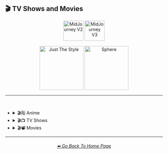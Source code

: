 <h2>🎬 TV Shows and Movies</h2>

<div align="center">

[<img src="https://github.com/willwulfken/MidJourney-Styles-and-Keywords-Reference/blob/main/Images/Repo_Parts/WEBP/Buttons/Version_Buttons/button_version_V2_inactive.webp?raw=true" alt="MidJourney V2" height="64" />](https://github.com/willwulfken/MidJourney-Styles-and-Keywords-Reference/blob/main/Pages/MJ_V2/Style_Pages/Sphere/TV_and_Movies.md)
[<img src="https://github.com/willwulfken/MidJourney-Styles-and-Keywords-Reference/blob/main/Images/Repo_Parts/WEBP/Buttons/Version_Buttons/button_version_V3_active.webp?raw=true" alt="MidJourney V3" height="64" />](https://github.com/willwulfken/MidJourney-Styles-and-Keywords-Reference/blob/main/Pages/MJ_V3/Style_Pages/Sphere/TV_and_Movies.md)

[<img src="https://github.com/willwulfken/MidJourney-Styles-and-Keywords-Reference/blob/main/Images/Repo_Parts/WEBP/Buttons/Image_Type_Buttons/button_just_the_style_inactive.webp?raw=true" alt="Just The Style" width="140.5" />](https://github.com/willwulfken/MidJourney-Styles-and-Keywords-Reference/blob/main/Pages/MJ_V3/Style_Pages/Just_The_Style/TV_and_Movies.md)
[<img src="https://github.com/willwulfken/MidJourney-Styles-and-Keywords-Reference/blob/main/Images/Repo_Parts/WEBP/Buttons/Image_Type_Buttons/button_sphere_active.webp?raw=true" alt="Sphere" width="140.5" />](https://github.com/willwulfken/MidJourney-Styles-and-Keywords-Reference/blob/main/Pages/MJ_V3/Style_Pages/Sphere/TV_and_Movies.md)

</div>

<hr>
<br>


- <details><summary>🎬🈯 Anime</summary><p><div align="center">

	| Pokemon | Pokémon |
	| :-: | :-: |
	| <img src="https://github.com/willwulfken/MidJourney-Styles-and-Keywords-Reference/blob/main/Images/MJ_V3/MidJourney_Styles_(sphere)/Drawing_and_Art_Mediums/sphere_Pokemon.png?raw=true" width="256" /> | <img src="https://github.com/willwulfken/MidJourney-Styles-and-Keywords-Reference/blob/main/Images/MJ_V3/MidJourney_Styles_(sphere)/Drawing_and_Art_Mediums/sphere_Pokemon (2).png?raw=true" width="256" /> |

	<br>

	| <br>Akira<p><div align="center"><i><h6>Added By <a href="https://github.com/jeisey">Jeisey</a></h6></i></p> | <br>Attack on Titan<p><div align="center"><i><h6>Added By <a href="https://github.com/jeisey">Jeisey</a></h6></i></p> | <br>Bakuman<p><div align="center"><i><h6>Added By <a href="https://github.com/jeisey">Jeisey</a></h6></i></p> |
	| :-: | :-: | :-: |
	| <img src="https://github.com/willwulfken/MidJourney-Styles-and-Keywords-Reference/blob/main/Images/MJ_V3/MidJourney_Styles_(sphere)/TV_and_Movies/Painting_of_Anime/sphere_Painting_of_Akira.png?raw=true" width="256" /> | <img src="https://github.com/willwulfken/MidJourney-Styles-and-Keywords-Reference/blob/main/Images/MJ_V3/MidJourney_Styles_(sphere)/TV_and_Movies/Painting_of_Anime/sphere_Painting_of_Attack_on_Titan.png?raw=true" width="256" /> | <img src="https://github.com/willwulfken/MidJourney-Styles-and-Keywords-Reference/blob/main/Images/MJ_V3/MidJourney_Styles_(sphere)/TV_and_Movies/Painting_of_Anime/sphere_Painting_of_Bakuman.png?raw=true" width="256" /> |
	
	<br>

	| <br>Code Geass<p><div align="center"><i><h6>Added By <a href="https://github.com/jeisey">Jeisey</a></h6></i></p> | <br>Cowboy Bebop<p><div align="center"><i><h6>Added By <a href="https://github.com/jeisey">Jeisey</a></h6></i></p> | <br>Death Note<p><div align="center"><i><h6>Added By <a href="https://github.com/jeisey">Jeisey</a></h6></i></p> |
	| :-: | :-: | :-: |
	| <img src="https://github.com/willwulfken/MidJourney-Styles-and-Keywords-Reference/blob/main/Images/MJ_V3/MidJourney_Styles_(sphere)/TV_and_Movies/Painting_of_Anime/sphere_Painting_of_Code_Geass.png?raw=true" width="256" /> | <img src="https://github.com/willwulfken/MidJourney-Styles-and-Keywords-Reference/blob/main/Images/MJ_V3/MidJourney_Styles_(sphere)/TV_and_Movies/Painting_of_Anime/sphere_Painting_of_Cowboy_Bebop.png?raw=true" width="256" /> | <img src="https://github.com/willwulfken/MidJourney-Styles-and-Keywords-Reference/blob/main/Images/MJ_V3/MidJourney_Styles_(sphere)/TV_and_Movies/Painting_of_Anime/sphere_Painting_of_Death_Note.png?raw=true" width="256" /> |
	
	<br>

	| <br>Detective Conan<p><div align="center"><i><h6>Added By <a href="https://github.com/jeisey">Jeisey</a></h6></i></p> | <br>Dr Stone<p><div align="center"><i><h6>Added By <a href="https://github.com/jeisey">Jeisey</a></h6></i></p> | <br>Dragon Ball Z<p><div align="center"><i><h6>Added By <a href="https://github.com/jeisey">Jeisey</a></h6></i></p> |
	| :-: | :-: | :-: |
	| <img src="https://github.com/willwulfken/MidJourney-Styles-and-Keywords-Reference/blob/main/Images/MJ_V3/MidJourney_Styles_(sphere)/TV_and_Movies/Painting_of_Anime/sphere_Painting_of_Detective_Conan.png?raw=true" width="256" /> | <img src="https://github.com/willwulfken/MidJourney-Styles-and-Keywords-Reference/blob/main/Images/MJ_V3/MidJourney_Styles_(sphere)/TV_and_Movies/Painting_of_Anime/sphere_Painting_of_Dr_Stone.png?raw=true" width="256" /> | <img src="https://github.com/willwulfken/MidJourney-Styles-and-Keywords-Reference/blob/main/Images/MJ_V3/MidJourney_Styles_(sphere)/TV_and_Movies/Painting_of_Anime/sphere_Painting_of_Dragon_Ball_Z.png?raw=true" width="256" /> |
	
	<br>

	| <br>Fullmetal Alchemist<p><div align="center"><i><h6>Added By <a href="https://github.com/jeisey">Jeisey</a></h6></i></p> | <br>Gintama<p><div align="center"><i><h6>Added By <a href="https://github.com/jeisey">Jeisey</a></h6></i></p> | <br>Great Teacher Onizuka<p><div align="center"><i><h6>Added By <a href="https://github.com/jeisey">Jeisey</a></h6></i></p> |
	| :-: | :-: | :-: |
	| <img src="https://github.com/willwulfken/MidJourney-Styles-and-Keywords-Reference/blob/main/Images/MJ_V3/MidJourney_Styles_(sphere)/TV_and_Movies/Painting_of_Anime/sphere_Painting_of_Fullmetal_Alchemist.png?raw=true" width="256" /> | <img src="https://github.com/willwulfken/MidJourney-Styles-and-Keywords-Reference/blob/main/Images/MJ_V3/MidJourney_Styles_(sphere)/TV_and_Movies/Painting_of_Anime/sphere_Painting_of_Gintama.png?raw=true" width="256" /> | <img src="https://github.com/willwulfken/MidJourney-Styles-and-Keywords-Reference/blob/main/Images/MJ_V3/MidJourney_Styles_(sphere)/TV_and_Movies/Painting_of_Anime/sphere_Painting_of_Great_Teacher_Onizuka.png?raw=true" width="256" /> |
	
	<br>

	| <br>Gurren Lagann<p><div align="center"><i><h6>Added By <a href="https://github.com/jeisey">Jeisey</a></h6></i></p> | <br>Haikyu<p><div align="center"><i><h6>Added By <a href="https://github.com/jeisey">Jeisey</a></h6></i></p> | <br>Hajime no Ippo<p><div align="center"><i><h6>Added By <a href="https://github.com/jeisey">Jeisey</a></h6></i></p> |
	| :-: | :-: | :-: |
	| <img src="https://github.com/willwulfken/MidJourney-Styles-and-Keywords-Reference/blob/main/Images/MJ_V3/MidJourney_Styles_(sphere)/TV_and_Movies/Painting_of_Anime/sphere_Painting_of_Gurren_Lagann.png?raw=true" width="256" /> | <img src="https://github.com/willwulfken/MidJourney-Styles-and-Keywords-Reference/blob/main/Images/MJ_V3/MidJourney_Styles_(sphere)/TV_and_Movies/Painting_of_Anime/sphere_Painting_of_Haikyu.png?raw=true" width="256" /> | <img src="https://github.com/willwulfken/MidJourney-Styles-and-Keywords-Reference/blob/main/Images/MJ_V3/MidJourney_Styles_(sphere)/TV_and_Movies/Painting_of_Anime/sphere_Painting_of_Hajime_no_Ippo.png?raw=true" width="256" /> |
	
	<br>

	| <br>Hunter x Hunter<p><div align="center"><i><h6>Added By <a href="https://github.com/jeisey">Jeisey</a></h6></i></p> | <br>Inuyasha<p><div align="center"><i><h6>Added By <a href="https://github.com/jeisey">Jeisey</a></h6></i></p> | <br>Jojos Bizzare Adventures<p><div align="center"><i><h6>Added By <a href="https://github.com/jeisey">Jeisey</a></h6></i></p> |
	| :-: | :-: | :-: |
	| <img src="https://github.com/willwulfken/MidJourney-Styles-and-Keywords-Reference/blob/main/Images/MJ_V3/MidJourney_Styles_(sphere)/TV_and_Movies/Painting_of_Anime/sphere_Painting_of_Hunter_x_Hunter.png?raw=true" width="256" /> | <img src="https://github.com/willwulfken/MidJourney-Styles-and-Keywords-Reference/blob/main/Images/MJ_V3/MidJourney_Styles_(sphere)/TV_and_Movies/Painting_of_Anime/sphere_Painting_of_Inuyasha.png?raw=true" width="256" /> | <img src="https://github.com/willwulfken/MidJourney-Styles-and-Keywords-Reference/blob/main/Images/MJ_V3/MidJourney_Styles_(sphere)/TV_and_Movies/Painting_of_Anime/sphere_Painting_of_Jojos_Bizzare_Adventures.png?raw=true" width="256" /> |
	
	<br>

	| <br>Jujutsu Kaisen<p><div align="center"><i><h6>Added By <a href="https://github.com/jeisey">Jeisey</a></h6></i></p> | <br>Kimetsu no Yaiba (Demon Slayer)<p><div align="center"><i><h6>Added By <a href="https://github.com/jeisey">Jeisey</a></h6></i></p> | <br>Koe no Katachi<p><div align="center"><i><h6>Added By <a href="https://github.com/jeisey">Jeisey</a></h6></i></p> |
	| :-: | :-: | :-: |
	| <img src="https://github.com/willwulfken/MidJourney-Styles-and-Keywords-Reference/blob/main/Images/MJ_V3/MidJourney_Styles_(sphere)/TV_and_Movies/Painting_of_Anime/sphere_Painting_of_Jujutsu_Kaisen.png?raw=true" width="256" /> | <img src="https://github.com/willwulfken/MidJourney-Styles-and-Keywords-Reference/blob/main/Images/MJ_V3/MidJourney_Styles_(sphere)/TV_and_Movies/Painting_of_Anime/sphere_Painting_of_Kimetsu_no_Yaiba_demon_slayer.png?raw=true" width="256" /> | <img src="https://github.com/willwulfken/MidJourney-Styles-and-Keywords-Reference/blob/main/Images/MJ_V3/MidJourney_Styles_(sphere)/TV_and_Movies/Painting_of_Anime/sphere_Painting_of_Koe_no_Katachi.png?raw=true" width="256" /> |
	
	<br>

	| <br>Mob_Psycho_100<p><div align="center"><i><h6>Added By <a href="https://github.com/jeisey">Jeisey</a></h6></i></p> | <br>My Hero Academia<p><div align="center"><i><h6>Added By <a href="https://github.com/jeisey">Jeisey</a></h6></i></p> | <br>Naruto<p><div align="center"><i><h6>Added By <a href="https://github.com/jeisey">Jeisey</a></h6></i></p> |
	| :-: | :-: | :-: |
	| <img src="https://github.com/willwulfken/MidJourney-Styles-and-Keywords-Reference/blob/main/Images/MJ_V3/MidJourney_Styles_(sphere)/TV_and_Movies/Painting_of_Anime/sphere_Painting_of_Mob_Psycho_100.png?raw=true" width="256" /> | <img src="https://github.com/willwulfken/MidJourney-Styles-and-Keywords-Reference/blob/main/Images/MJ_V3/MidJourney_Styles_(sphere)/TV_and_Movies/Painting_of_Anime/sphere_Painting_of_My_Hero_Academia.png?raw=true" width="256" /> | <img src="https://github.com/willwulfken/MidJourney-Styles-and-Keywords-Reference/blob/main/Images/MJ_V3/MidJourney_Styles_(sphere)/TV_and_Movies/Painting_of_Anime/sphere_Painting_of_Naruto.png?raw=true" width="256" /> |
	
	<br>

	| <br>One Piece<p><div align="center"><i><h6>Added By <a href="https://github.com/jeisey">Jeisey</a></h6></i></p> | <br>Ruroni Kenshin<p><div align="center"><i><h6>Added By <a href="https://github.com/jeisey">Jeisey</a></h6></i></p> |
	| :-: | :-: |
	| <img src="https://github.com/willwulfken/MidJourney-Styles-and-Keywords-Reference/blob/main/Images/MJ_V3/MidJourney_Styles_(sphere)/TV_and_Movies/Painting_of_Anime/sphere_Painting_of_One_Piece.png?raw=true" width="256" /> | <img src="https://github.com/willwulfken/MidJourney-Styles-and-Keywords-Reference/blob/main/Images/MJ_V3/MidJourney_Styles_(sphere)/TV_and_Movies/Painting_of_Anime/sphere_Painting_of_Ruroni_Kenshin.png?raw=true" width="256" /> |
	
	<br>

	| <br>Spirited Away<p><div align="center"><i><h6>Added By <a href="https://github.com/jeisey">Jeisey</a></h6></i></p> | <br>Steins Gate<p><div align="center"><i><h6>Added By <a href="https://github.com/jeisey">Jeisey</a></h6></i></p> | <br>Sword Art Online<p><div align="center"><i><h6>Added By <a href="https://github.com/jeisey">Jeisey</a></h6></i></p> |
	| :-: | :-: | :-: |
	| <img src="https://github.com/willwulfken/MidJourney-Styles-and-Keywords-Reference/blob/main/Images/MJ_V3/MidJourney_Styles_(sphere)/TV_and_Movies/Painting_of_Anime/sphere_Painting_of_Spirited_Away.png?raw=true" width="256" /> | <img src="https://github.com/willwulfken/MidJourney-Styles-and-Keywords-Reference/blob/main/Images/MJ_V3/MidJourney_Styles_(sphere)/TV_and_Movies/Painting_of_Anime/sphere_Painting_of_Steins_Gate.png?raw=true" width="256" /> | <img src="https://github.com/willwulfken/MidJourney-Styles-and-Keywords-Reference/blob/main/Images/MJ_V3/MidJourney_Styles_(sphere)/TV_and_Movies/Painting_of_Anime/sphere_Painting_of_Sword_Art_Online.png?raw=true" width="256" /> |
	
	<br>

	| <br>Vinland Saga<p><div align="center"><i><h6>Added By <a href="https://github.com/jeisey">Jeisey</a></h6></i></p> |
	| :-: |
	| <img src="https://github.com/willwulfken/MidJourney-Styles-and-Keywords-Reference/blob/main/Images/MJ_V3/MidJourney_Styles_(sphere)/TV_and_Movies/Painting_of_Anime/sphere_Painting_of_Vinland_Saga.png?raw=true" width="256" /> |

	</div></p></details>



- <details><summary>🎬📺 TV Shows</summary><p><div align="center">

	| TV Show |
	| :-: |
	| <img src="https://github.com/willwulfken/MidJourney-Styles-and-Keywords-Reference/blob/main/Images/MJ_V3/MidJourney_Styles_(sphere)/Wave_13/sphere_TV_Show.png?raw=true" width="256" /> |
	
	<br>

	| Teletubbies |
	| :-: |
	| <img src="https://github.com/willwulfken/MidJourney-Styles-and-Keywords-Reference/blob/main/Images/MJ_V3/MidJourney_Styles_(sphere)/Wave_9/sphere_Teletubbies.png?raw=true" width="256" /> |

	<br>

	| Rick and Morty | Simpsons | Family Guy |
	| :-: | :-: | :-: |
	| <img src="https://github.com/willwulfken/MidJourney-Styles-and-Keywords-Reference/blob/main/Images/MJ_V3/MidJourney_Styles_(sphere)/Wave_11/sphere_Rick_and_Morty.png?raw=true" width="256" /> | <img src="https://github.com/willwulfken/MidJourney-Styles-and-Keywords-Reference/blob/main/Images/MJ_V3/MidJourney_Styles_(sphere)/Wave_9/sphere_Simpsons.png?raw=true" width="256" /> | <img src="https://github.com/willwulfken/MidJourney-Styles-and-Keywords-Reference/blob/main/Images/MJ_V3/MidJourney_Styles_(sphere)/Wave_9/sphere_Family_Guy.png?raw=true" width="256" /> |

	<br>
	
	| Adventure Time |
	| :-: |
	| <img src="https://github.com/willwulfken/MidJourney-Styles-and-Keywords-Reference/blob/main/Images/MJ_V3/MidJourney_Styles_(sphere)/Wave_10/sphere_Adventure_Time.png?raw=true" width="256" /> |

	<br>
	
	| Star Trek |
	| :-: |
	| <img src="https://github.com/willwulfken/MidJourney-Styles-and-Keywords-Reference/blob/main/Images/MJ_V3/MidJourney_Styles_(sphere)/Wave_14/sphere_Star_Trek.png?raw=true" width="256" /> |

	</div></p></details>



- <details><summary>🎬📽 Movies</summary><p><div align="center">

	| Movie |
	| :-: |
	| <img src="https://github.com/willwulfken/MidJourney-Styles-and-Keywords-Reference/blob/main/Images/MJ_V3/MidJourney_Styles_(sphere)/Wave_13/sphere_Movie.png?raw=true" width="256" /> |

	<br>

	| Fantasia |
	| :-: |
	| <img src="https://github.com/willwulfken/MidJourney-Styles-and-Keywords-Reference/blob/main/Images/MJ_V3/MidJourney_Styles_(sphere)/Wave_13/sphere_Fantasia.png?raw=true" width="256" /> |

	<br>
	
	| Tron | In The Style of Tron |
	| :-: | :-: |
	| <img src="https://github.com/willwulfken/MidJourney-Styles-and-Keywords-Reference/blob/main/Images/MJ_V3/MidJourney_Styles_(sphere)/Wave_9/sphere_Tron.png?raw=true" width="256" /> | <img src="https://github.com/willwulfken/MidJourney-Styles-and-Keywords-Reference/blob/main/Images/MJ_V3/MidJourney_Styles_(sphere)/Wave_9/sphere_In_The_Style_of_Tron.png?raw=true" width="256" /> |

	<br>
	
	| Saw |
	| :-: |
	| <img src="https://github.com/willwulfken/MidJourney-Styles-and-Keywords-Reference/blob/main/Images/MJ_V3/MidJourney_Styles_(sphere)/Wave_10/sphere_Saw.png?raw=true" width="256" /> |

	<br>
	
	| Godzilla |
	| :-: |
	| <img src="https://github.com/willwulfken/MidJourney-Styles-and-Keywords-Reference/blob/main/Images/MJ_V3/MidJourney_Styles_(sphere)/Wave_14/sphere_Godzilla.png?raw=true" width="256" /> |

	</div></p></details>

	
<hr><!--------------->
<div align="center">
<h6><a href="https://github.com/willwulfken/MidJourney-Styles-and-Keywords-Reference/blob/main/README.md">⬅ Go Back To Home Page</a></h6>
</div>